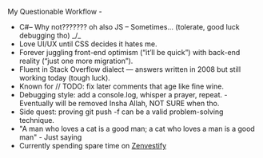 My Questionable Workflow -
- C#– Why not??????? oh also JS – Sometimes… (tolerate, good luck debugging tho) _/\_
- Love UI/UX until CSS decides it hates me.
- Forever juggling front-end optimism (“it’ll be quick”) with back-end reality (“just one more migration”).
-  Fluent in Stack Overflow dialect — answers written in 2008 but still working today (tough luck).
- Known for // TODO: fix later comments that age like fine wine.
- Debugging style: add a console.log, whisper a prayer, repeat.  - Eventually will be removed Insha Allah, NOT SURE when tho.
- Side quest: proving git push -f can be a valid problem-solving technique.
- "A man who loves a cat is a good man; a cat who loves a man is a good man" - Just saying
- Currently spending spare time on [Zenvestify](https://github.com/AsimFaiaz/Zenvestify)  
